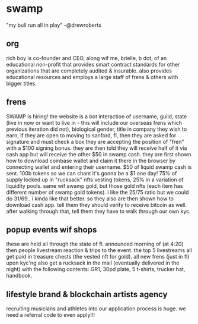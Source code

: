 # swamp

"my bull run all in play" -@drewroberts

## org

rich boy is co-founder and CEO, along wif me, brielle, b dot, of an educational non-profit that provides smart contract standards for other organizations that are completely audited & insurable. also provides educational resources and employs a large staff of frens & others with bigger titles.

## frens

SWAMP is hiring! the website is a bot interaction of username, guild, state (live in now or want to live in - this will include our overseas frens which previous iteration did not), biological gender, title in company they wish to earn, if they are open to moving to sanford, fl, then they are asked for signature and must check a box they are accepting the position of "fren" with a $100 signing bonus. they are then told they will receive half of it via cash app but will receive the other $50 in swamp cash. they are first shown how to download coinbase wallet and claim it there in the browser by connecting wallet and entering their username. $50 of liquid swamp cash is sent. 100b tokens so we can chant it's gonna be a $1 one day! 75% of supply locked up in "rucksack" nfts vesting tokens, 25% in a variation of liquidity pools. same wif swamp gold, but those gold nfts (each item has different number of swamp gold tokens). i like the 25/75 ratio but we could do 31/69.. i kinda like that better. so they also are then shown how to download cash app. tell them they should verify to receive bitcoin as well. after walking through that, tell them they have to walk through our own kyc.

## popup events wif shops

these are held all through the state of fl. announced morning of (at 4:20) then people livestream reaction & trips to the event. the top 5 livestreams all get paid in treasure chests (the vested nft for gold). all new frens (just in fl) upon kyc'ng also get a rucksack in the mail (eventually delivered in the night) with the following contents: GR1, 30pd plate, 5 t-shirts, trucker hat, handbook.

## lifestyle brand & blockchain artists agency

recruiting musicians and athletes into our application process is huge. we need a referral code to even apply!!!

